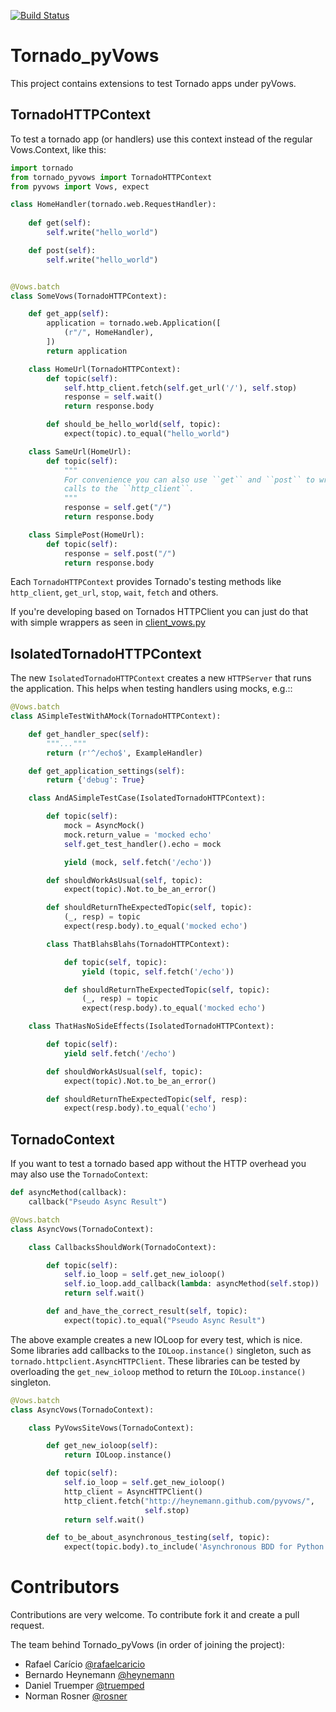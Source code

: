 [![Build
Status](https://secure.travis-ci.org/rosner/tornado_pyvows.png?branch=master)](http://travis-ci.org/rosner/tornado_pyvows)

Tornado_pyVows
==============

This project contains extensions to test Tornado apps under pyVows.

TornadoHTTPContext
------------------

To test a tornado app (or handlers) use this context instead of the regular
Vows.Context, like this:

```python
import tornado
from tornado_pyvows import TornadoHTTPContext
from pyvows import Vows, expect

class HomeHandler(tornado.web.RequestHandler):
    
    def get(self):
        self.write("hello_world")

    def post(self):
        self.write("hello_world")


@Vows.batch
class SomeVows(TornadoHTTPContext):

    def get_app(self):
        application = tornado.web.Application([
            (r"/", HomeHandler),
        ])
        return application

    class HomeUrl(TornadoHTTPContext):
        def topic(self):
            self.http_client.fetch(self.get_url('/'), self.stop)
            response = self.wait()
            return response.body

        def should_be_hello_world(self, topic):
            expect(topic).to_equal("hello_world")

    class SameUrl(HomeUrl):
        def topic(self):
            """
            For convenience you can also use ``get`` and ``post`` to wrap the 
            calls to the ``http_client``.
            """
            response = self.get("/")
            return response.body

    class SimplePost(HomeUrl):
        def topic(self):
            response = self.post("/")
            return response.body
```

Each `TornadoHTTPContext` provides Tornado's testing methods like
`http_client`, `get_url`, `stop`, `wait`, `fetch` and others. 

If you're developing based on Tornados HTTPClient you can just do that with simple 
wrappers as seen in 
[client_vows.py](https://github.com/rafaelcaricio/tornado_pyvows/blob/master/vows/client_vows.py)


IsolatedTornadoHTTPContext
--------------------------

The new `IsolatedTornadoHTTPContext` creates a new `HTTPServer` that runs the
application. This helps when testing handlers using mocks, e.g.::

```python
@Vows.batch
class ASimpleTestWithAMock(TornadoHTTPContext):

    def get_handler_spec(self):
        """..."""
        return (r'^/echo$', ExampleHandler)

    def get_application_settings(self):
        return {'debug': True}

    class AndASimpleTestCase(IsolatedTornadoHTTPContext):

        def topic(self):
            mock = AsyncMock()
            mock.return_value = 'mocked echo'
            self.get_test_handler().echo = mock

            yield (mock, self.fetch('/echo'))

        def shouldWorkAsUsual(self, topic):
            expect(topic).Not.to_be_an_error()

        def shouldReturnTheExpectedTopic(self, topic):
            (_, resp) = topic
            expect(resp.body).to_equal('mocked echo')

        class ThatBlahsBlahs(TornadoHTTPContext):

            def topic(self, topic):
                yield (topic, self.fetch('/echo'))

            def shouldReturnTheExpectedTopic(self, topic):
                (_, resp) = topic
                expect(resp.body).to_equal('mocked echo')

    class ThatHasNoSideEffects(IsolatedTornadoHTTPContext):

        def topic(self):
            yield self.fetch('/echo')

        def shouldWorkAsUsual(self, topic):
            expect(topic).Not.to_be_an_error()

        def shouldReturnTheExpectedTopic(self, resp):
            expect(resp.body).to_equal('echo')
```


TornadoContext
--------------

If you want to test a tornado based app without the HTTP overhead you may also
use the `TornadoContext`:

```python
def asyncMethod(callback):
    callback("Pseudo Async Result")

@Vows.batch
class AsyncVows(TornadoContext):

    class CallbacksShouldWork(TornadoContext):

        def topic(self):
            self.io_loop = self.get_new_ioloop()
            self.io_loop.add_callback(lambda: asyncMethod(self.stop))
            return self.wait()

        def and_have_the_correct_result(self, topic):
            expect(topic).to_equal("Pseudo Async Result")
```

The above example creates a new IOLoop for every test, which is nice. Some libraries add
callbacks to the `IOLoop.instance()` singleton, such as `tornado.httpclient.AsyncHTTPClient`.
These libraries can be tested by overloading the `get_new_ioloop` method to return the
`IOLoop.instance()` singleton.


```python
@Vows.batch
class AsyncVows(TornadoContext):

    class PyVowsSiteVows(TornadoContext):

        def get_new_ioloop(self):
            return IOLoop.instance()

        def topic(self):
            self.io_loop = self.get_new_ioloop()
            http_client = AsyncHTTPClient()
            http_client.fetch("http://heynemann.github.com/pyvows/",
                              self.stop)
            return self.wait()

        def to_be_about_asynchronous_testing(self, topic):
            expect(topic.body).to_include('Asynchronous BDD for Python')
```

Contributors
============

Contributions are very welcome. To contribute fork it and create a pull request.

The team behind Tornado_pyVows (in order of joining the project):

 - Rafael Carício [@rafaelcaricio](https://github.com/rafaelcaricio)
 - Bernardo Heynemann [@heynemann](https://github.com/heynemann)
 - Daniel Truemper [@truemped](https://github.com/truemped)
 - Norman Rosner [@rosner](https://github.com/rosner)

